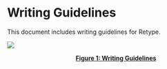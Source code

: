 ﻿# Writing Guidelines
This document includes writing guidelines for Retype.

![](image1.jpeg)
<p style="text-align: center;"> <u> <b>Figure 1: Writing Guidelines</u> </b>

